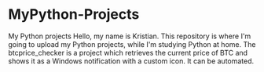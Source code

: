 # MyPython-Projects
My Python projects
Hello, my name is Kristian. This repository is where I'm going to upload my Python projects, while I'm studying Python at home.
The btcprice_checker is a project which retrieves the current price of BTC and shows it as a Windows notification with a custom icon. It can be automated.
